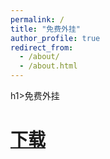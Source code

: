 ```yaml
---
permalink: /
title: "免费外挂"
author_profile: true
redirect_from: 
  - /about/
  - /about.html
---
```


h1>免费外挂</h1>
    <a href = "https://www.bilibili.com/vi
deo/BV1hq4y1s7VH/?spm_id_from=333.337.search-card.all.click&vd_source=6162f8501bb10023f2cdd59d0cd4d538"><h1>下载</h1></a>
